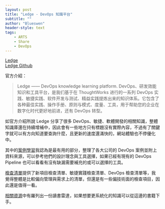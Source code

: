 ```yaml
---
layout: post
title: "Ledge - DevOps 知識平台"
subtitle: ""
author: "Blueswen"
header-style: text
tags:
    - ARTS
    - Share
    - DevOps
---
```


[Ledge](https://devops.phodal.com/)  
[Ledge Github](https://github.com/phodal/ledge)

官方介紹：

> Ledge —— DevOps knowledge learning platform. DevOps、研发效能知识和工具平台，是我们基于在 ThoughtWorks 进行的一系列 DevOps 实践、敏捷实践、软件开发与测试、精益实践提炼出来的知识体系。它包含了各种最佳实践、操作手册、原则与模式、度量、工具，用于帮助您的企业在数字化时代更好地前进，还有 DevOps 转型。

如官方介紹所說 Ledge 分享了很多 DevOps、敏捷、軟體開發的相關知識，整體知識庫還在持續增補中，因此會有一些地方只有標題沒有實際內容，不過有了關鍵字就可以有方向知道要查詢什麼，且更新的速度還滿快的，網站體驗也不停優化中。

其中的[案例學習](https://devops.phodal.com/case-study/)我認為是最有用的部分，整理了各大公司的 DevOps 案例並附上資料來源，可以參考他們的設計理念與工具選擇，如果已經有現有的 DevOps Pipeline 也可以看看有沒有缺漏需要補充的或可以選擇的工具。

[檢查清單](https://devops.phodal.com/checklists)提供了新項目檢查清單、敏捷實踐檢查清單、DevOps 檢查清單等，我覺得整體是比較偏向管理與需求上的清單，但還是有一些偏技術面的檢查項目，因此還是值得一看。

[相關資源](https://devops.phodal.com/resources)中有羅列出一份讀書雷達，如果想要更系統化的知識可以從這邊的書籍下手。
